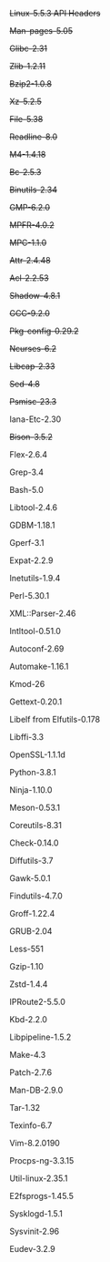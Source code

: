 ~~Linux-5.5.3 API Headers~~

~~Man-pages-5.05~~

~~Glibc-2.31~~

~~Zlib-1.2.11~~

~~Bzip2-1.0.8~~

~~Xz-5.2.5~~

~~File-5.38~~

~~Readline-8.0~~

~~M4-1.4.18~~

~~Bc-2.5.3~~

~~Binutils-2.34~~

~~GMP-6.2.0~~

~~MPFR-4.0.2~~

~~MPC-1.1.0~~

~~Attr-2.4.48~~

~~Acl-2.2.53~~

~~Shadow-4.8.1~~

~~GCC-9.2.0~~

~~Pkg-config-0.29.2~~

~~Ncurses-6.2~~

~~Libcap-2.33~~

~~Sed-4.8~~

~~Psmisc-23.3~~

Iana-Etc-2.30

~~Bison-3.5.2~~

Flex-2.6.4

Grep-3.4

Bash-5.0

Libtool-2.4.6

GDBM-1.18.1

Gperf-3.1

Expat-2.2.9

Inetutils-1.9.4

Perl-5.30.1

XML::Parser-2.46

Intltool-0.51.0

Autoconf-2.69

Automake-1.16.1

Kmod-26

Gettext-0.20.1

Libelf from Elfutils-0.178

Libffi-3.3

OpenSSL-1.1.1d

Python-3.8.1

Ninja-1.10.0

Meson-0.53.1

Coreutils-8.31

Check-0.14.0

Diffutils-3.7

Gawk-5.0.1

Findutils-4.7.0

Groff-1.22.4

GRUB-2.04

Less-551

Gzip-1.10

Zstd-1.4.4

IPRoute2-5.5.0

Kbd-2.2.0

Libpipeline-1.5.2

Make-4.3

Patch-2.7.6

Man-DB-2.9.0

Tar-1.32

Texinfo-6.7

Vim-8.2.0190

Procps-ng-3.3.15

Util-linux-2.35.1

E2fsprogs-1.45.5

Sysklogd-1.5.1

Sysvinit-2.96

Eudev-3.2.9 
